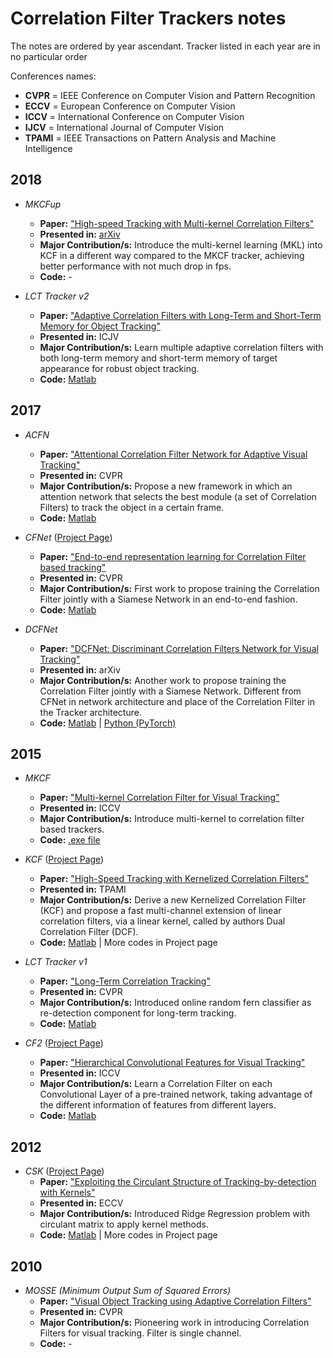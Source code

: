# Correlation Filter Trackers notes

The notes are ordered by year ascendant. Tracker listed in each year are in no particular order

Conferences names:
* __CVPR__ = IEEE Conference on Computer Vision and Pattern Recognition
* __ECCV__ = European Conference on Computer Vision
* __ICCV__ = International Conference on Computer Vision
* __IJCV__ = International Journal of Computer Vision
* __TPAMI__ = IEEE Transactions on Pattern Analysis and Machine Intelligence

## 2018

* _MKCFup_
	* __Paper:__ ["High-speed Tracking with Multi-kernel Correlation Filters"](https://arxiv.org/pdf/1806.06418.pdf)
	* __Presented in:__ [arXiv](https://arxiv.org/abs/1806.06418)
	* __Major Contribution/s:__ Introduce the multi-kernel learning (MKL) into KCF in a different way compared to the MKCF tracker, achieving better performance with not much drop in fps.
	* __Code:__ - 

* _LCT Tracker v2_
	* __Paper:__ ["Adaptive Correlation Filters with Long-Term and Short-Term Memory for Object Tracking"](https://drive.google.com/open?id=0B8-i_hZvGyZNb2I2aVVxbmpWZmM)
	* __Presented in:__ ICJV
	* __Major Contribution/s:__ Learn multiple adaptive correlation filters with both long-term memory and short-term memory of target appearance for robust object tracking.
	* __Code:__ [Matlab](https://github.com/chaoma99/lct-tracker) 

## 2017

* _ACFN_
	* __Paper:__ ["Attentional Correlation Filter Network for Adaptive Visual Tracking"](https://drive.google.com/open?id=0B0ZkG8zaRQoLUHdlTGNtUWFjd1E)
	* __Presented in:__ CVPR
	* __Major Contribution/s:__ Propose a new framework in which an attention network that selects the best module (a set of Correlation Filters) to track the object in a certain frame.
	* __Code:__ [Matlab](https://github.com/jongwon20000/ACFN) 
	
* _CFNet_ ([Project Page](https://www.robots.ox.ac.uk/~luca/cfnet.html))
	* __Paper:__ ["End-to-end representation learning for Correlation Filter based tracking"](http://openaccess.thecvf.com/content_cvpr_2017/html/Valmadre_End-To-End_Representation_Learning_CVPR_2017_paper.html)
	* __Presented in:__ CVPR
	* __Major Contribution/s:__ First work to propose training the Correlation Filter jointly with a Siamese Network in an end-to-end fashion.
	* __Code:__ [Matlab](https://github.com/bertinetto/cfnet)
	
* _DCFNet_
	* __Paper:__ ["DCFNet: Discriminant Correlation Filters Network for Visual Tracking"](https://arxiv.org/pdf/1704.04057.pdf)
	* __Presented in:__ arXiv
	* __Major Contribution/s:__ Another work to propose training the Correlation Filter jointly with a Siamese Network. Different from CFNet in network architecture and place of the Correlation Filter in the Tracker architecture.
	* __Code:__ [Matlab](https://github.com/foolwood/DCFNet) | [Python (PyTorch)](https://github.com/foolwood/DCFNet_pytorch)

## 2015

* _MKCF_ 
	* __Paper:__ ["Multi-kernel Correlation Filter for Visual Tracking"](https://www.cv-foundation.org/openaccess/content_iccv_2015/papers/Tang_Multi-Kernel_Correlation_Filter_ICCV_2015_paper.pdf)
	* __Presented in:__ ICCV
	* __Major Contribution/s:__ Introduce multi-kernel to correlation filter based trackers.
	* __Code:__ [.exe file](http://vision.ia.ac.cn/Faculty/mtang/MKCF_exe.rar) 

* _KCF_ ([Project Page](http://www.robots.ox.ac.uk/~joao/circulant/))
	* __Paper:__ ["High-Speed Tracking with Kernelized Correlation Filters"](http://www.robots.ox.ac.uk/~joao/publications/henriques_tpami2015.pdf)
	* __Presented in:__ TPAMI
	* __Major Contribution/s:__ Derive a new Kernelized Correlation Filter (KCF) and propose a fast multi-channel extension of
linear correlation filters, via a linear kernel, called by authors Dual Correlation Filter (DCF).
	* __Code:__ [Matlab](http://www.robots.ox.ac.uk/~joao/circulant/tracker_release2.zip) | More codes in Project page

* _LCT Tracker v1_
	* __Paper:__ ["Long-Term Correlation Tracking"](http://www.cv-foundation.org/openaccess/content_cvpr_2015/papers/Ma_Long-Term_Correlation_Tracking_2015_CVPR_paper.pdf)
	* __Presented in:__ CVPR
	* __Major Contribution/s:__ Introduced online random fern classifier as re-detection component for long-term tracking.
	* __Code:__ [Matlab](https://github.com/chaoma99/lct-tracker) 

* _CF2_ ([Project Page](https://sites.google.com/site/chaoma99/iccv15-tracking))
	* __Paper:__ ["Hierarchical Convolutional Features for Visual Tracking"](https://drive.google.com/file/d/0B8-i_hZvGyZNZS1YV2tvSDVTeE0/view?usp=sharing)
	* __Presented in:__ ICCV
	* __Major Contribution/s:__ Learn a Correlation Filter on each Convolutional Layer of a pre-trained network, taking advantage of the different information of features from different layers.
	* __Code:__ [Matlab](https://github.com/jbhuang0604/CF2) 

## 2012

* _CSK_ ([Project Page](http://www.robots.ox.ac.uk/~joao/circulant/))
	* __Paper:__ ["Exploiting the Circulant Structure of Tracking-by-detection with Kernels"](http://www.robots.ox.ac.uk/~joao/publications/henriques_eccv2012.pdf)
	* __Presented in:__ ECCV
	* __Major Contribution/s:__ Introduced Ridge Regression problem with circulant matrix to apply kernel methods.
	* __Code:__ [Matlab](http://www.robots.ox.ac.uk/~joao/circulant/tracker_release.zip) | More codes in Project page

## 2010

* _MOSSE (Minimum Output Sum of Squared Errors)_
	* __Paper:__ ["Visual Object Tracking using Adaptive Correlation Filters"](http://www.cs.colostate.edu/~vision/publications/bolme_cvpr10.pdf)
	* __Presented in:__ CVPR
	* __Major Contribution/s:__ Pioneering work in introducing Correlation Filters for visual tracking. Filter is single channel.
	* __Code:__ -

